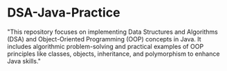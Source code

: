 # DSA-Java-Practice
"This repository focuses on implementing Data Structures and Algorithms (DSA) and Object-Oriented Programming (OOP) concepts in Java. It includes algorithmic problem-solving and practical examples of OOP principles like classes, objects, inheritance, and polymorphism to enhance Java skills."
